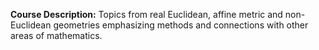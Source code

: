 **Course Description:** Topics from real Euclidean, affine metric and non-Euclidean geometries emphasizing methods and connections with other areas of mathematics.